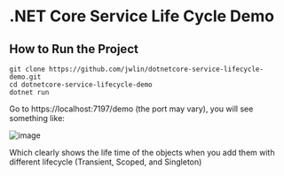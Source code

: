 # .NET Core Service Life Cycle Demo

## How to Run the Project

```
git clone https://github.com/jwlin/dotnetcore-service-lifecycle-demo.git
cd dotnetcore-service-lifecycle-demo
dotnet run
```

Go to https://localhost:7197/demo (the port may vary), you will see something like:

![image](https://user-images.githubusercontent.com/5249835/175568538-4e2dd90e-8cdb-4129-82fc-6f5ed35bec38.png)

Which clearly shows the life time of the objects when you add them with different lifecycle (Transient, Scoped, and Singleton)
